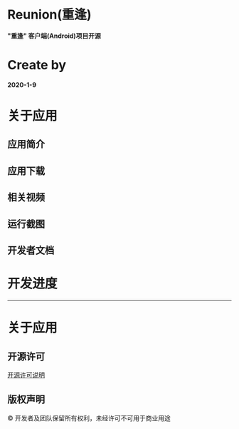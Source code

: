 # Reunion(重逢)
**"重逢" 客户端(Android)项目开源**
# Create by
**2020-1-9**
# 关于应用
## 应用简介
## 应用下载
## 相关视频
## 运行截图
## 开发者文档
# 开发进度
****
# 关于应用
## 开源许可
[开源许可说明](https://github.com/CappuccinoZero/Reunion/blob/add-license-3/LICENSE#L12)
## 版权声明
© 开发者及团队保留所有权利，未经许可不可用于商业用途
